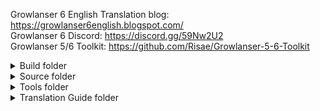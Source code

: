 Growlanser 6 English Translation blog: https://growlanser6english.blogspot.com/ <br />
Growlanser 6 Discord: https://discord.gg/59Nw2U2 <br />
Growlanser 5/6 Toolkit: https://github.com/Risae/Growlanser-5-6-Toolkit

<details> <summary>Build folder</summary>

Batch that can compile all the translated repository files into the games .DATs and ELF. 
In order to use the batch a folder named `04-Original files`, which hosts the original GL6s .DAT files, needs to exist.
The following is a list of files that need to be imported into the .DATs:

`GL_FACE.DAT`

- `00000144.FACE` TIM2 title cards for Warslee, Rio Rey, PMB HQ
	- `00000000.tm2`
- `00000145.FACE` TIM2 title cards for Totuwa. Juwaina, Felmentia
- `00000146.FACE` TIM2 title cards for Zaramba, Zerdok, Geilenach
- `00000147.FACE` TIM2 title cards for Jaergen, XXX, Pothrad Village
- `00000148.FACE` TIM2 title cards for Transgate Center, XXX, XXX
- `00000149.FACE` TIM2 title cards for Makinus, Dastis, Dragonpit Tower
	- `00000000.tm2`
- `00000150.FACE` TIM2 title cards for Schizarz, Leystan, Jian Mountain. El Hingis, Hingistan
- `00000151.FACE` TIM2 title cards for Jian Mountain, Fomeros, Royferon
- `00000152.FACE` TIM2 title cards for XXX, Transgate Center, XXX

`GL6_FILE.DAT`

- `00000046.fnt` Latin Alphabet and Katakana IMPORTANT
- `00000566.mss` Spell casting screen text box coord
- `00000569.mss` Yurii Main Menu text box coord
- `00000573.mss` Buying and Selling text box coord
- `00000594.mss` Equipment change screen
- `00000596.mss` Winning screen P to KP modification
- `00000602.tm2` GL6 Icons
- `00000604.tm2` Character Menu
- `00000606.tm2` Mission complete screen
- `00000608.tm2` Prologue stats screen
- `00000611.tm2` Yurii Main Menu
- `00000612.tm2` Friend rating screen
- `00000647.tm2` Gem creating screen
- `00000803.dat` Additional Plate info text
- `00000806.dat` Yurii Attributes

`GL6_MOV.DAT`

- ?

`GL6_SCEN.DAT`

- Translated SCEN files
- `00000001.SCEN.asm` Modified debug save room 
- `00000043.SCEN.asm` Modified text boxes with voice lines 

`SLPM_667.16`

- `SLPM_667.16_translation.asm` Translation and other fixes for the ELF
- `SLPM_667.16_VWF.asm` VWF for the game

</details>

<details> <summary>Source folder</summary>

- `GL6_CHAR.DAT` contains character models
- `GL6_FACE.DAT` contains image files
- `GL6_FILE.DAT` contains image and various game files
- `GL6_MAP.DAT` contains the map data
- `GL6_MOV.DAT` contains the game cutscenes
- `GL6_SCEN.DAT` contains the script files for Growlanser 6.
- `SLPM_667.16` contains information on changes to the ELF of the game.

Naming convention for `GL6_SCEN.DAT` script files:

- `[ONGOING]` This file still needs to be fully translated
- `[TRANSLATED]` This file has been translated and needs to be edited
- `[EDITED]` This file has been translated and edited and needs to be proofread
- `[PROOFREAD]` This file has been translated, edited and proofread

</details>

<details> <summary>Tools folder</summary>

Contains various tools and scripts used in the Growlanser 6 translation.

</details>

<details> <summary>Translation Guide folder</summary>

Contains Translation Guides and Manuals/Game Guides used in the Growlanser 6 translation.

</details>